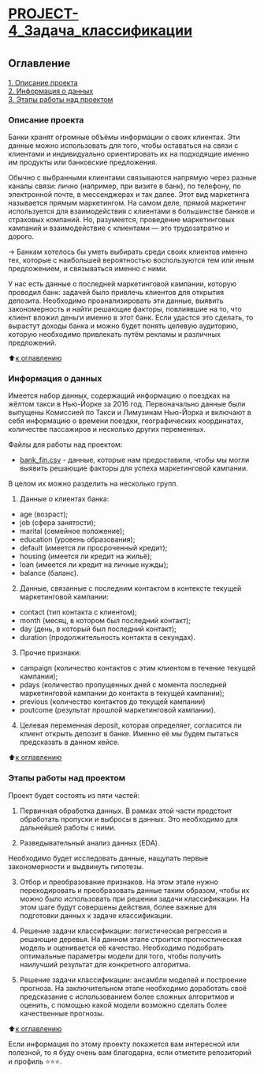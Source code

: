 # [<h4>PROJECT-4_Задача_классификации</h4>](https://github.com/Pupsova/course_data_science/blob/main/PROJECT-4_Задача_классификации/Project_4.ipynb)


## Оглавление  
[1. Описание проекта](#Описание-проекта)   
[2. Информация о данных](#Краткая-информация-о-данных)  
[3. Этапы работы над проектом](#Этапы-работы-над-проектом)

### Описание проекта    

Банки хранят огромные объёмы информации о своих клиентах. Эти данные можно использовать для того, чтобы оставаться на связи с клиентами и индивидуально ориентировать их на подходящие именно им продукты или банковские предложения.

Обычно с выбранными клиентами связываются напрямую через разные каналы связи: лично (например, при визите в банк), по телефону, по электронной почте, в мессенджерах и так далее. Этот вид маркетинга называется прямым маркетингом. На самом деле, прямой маркетинг используется для взаимодействия с клиентами в большинстве банков и страховых компаний. Но, разумеется, проведение маркетинговых кампаний и взаимодействие с клиентами — это трудозатратно и дорого.

→ Банкам хотелось бы уметь выбирать среди своих клиентов именно тех, которые с наибольшей вероятностью воспользуются тем или иным предложением, и связываться именно с ними.

У нас есть данные о последней маркетинговой кампании, которую проводил банк: задачей было привлечь клиентов для открытия депозита. Необходимо проанализировать эти данные, выявить закономерность и найти решающие факторы, повлиявшие на то, что клиент вложил деньги именно в этот банк. Если удастся это сделать, то вырастут доходы банка и можно будет понять целевую аудиторию, которую необходимо привлекать путём рекламы и различных предложений.

:arrow_up:[к оглавлению](#Оглавление)


### Информация о данных

Имеется набор данных, содержащий информацию о поездках на жёлтом такси в Нью-Йорке за 2016 год. Первоначально данные были выпущены Комиссией по Такси и Лимузинам Нью-Йорка и включают в себя информацию о времени поездки, географических координатах, количестве пассажиров и несколько других переменных.

Файлы для работы над проектом:

- [bank_fin.csv](https://lms-cdn.skillfactory.ru/assets/courseware/v1/dab91dc74eb3cb684755123d224d262b/asset-v1:SkillFactory+DST-3.0+28FEB2021+type@asset+block/bank_fin.zip) - данные, которые нам предоставили, чтобы мы могли выявить решающие факторы для успеха маркетинговой кампании.

В целом их можно разделить на несколько групп.

1. Данные о клиентах банка:

* age (возраст);
* job (сфера занятости);
* marital (семейное положение);
* education (уровень образования);
* default (имеется ли просроченный кредит);
* housing (имеется ли кредит на жильё);
* loan (имеется ли кредит на личные нужды);
* balance (баланс).

2. Данные, связанные с последним контактом в контексте текущей маркетинговой кампании:

* contact (тип контакта с клиентом);
* month (месяц, в котором был последний контакт);
* day (день, в который был последний контакт);
* duration (продолжительность контакта в секундах).

3. Прочие признаки:

* campaign (количество контактов с этим клиентом в течение текущей кампании);
* pdays (количество пропущенных дней с момента последней маркетинговой кампании до контакта в текущей кампании);
* previous (количество контактов до текущей кампании)
* poutcome (результат прошлой маркетинговой кампании).

4. Целевая переменная deposit, которая определяет, согласится ли клиент открыть депозит в банке. Именно её мы будем пытаться предсказать в данном кейсе.


:arrow_up:[к оглавлению](#Оглавление)


### Этапы работы над проектом

Проект будет состоять из пяти частей:

1. Первичная обработка данных.
В рамках этой части предстоит обработать пропуски и выбросы в данных. Это необходимо для дальнейшей работы с ними.

2. Разведывательный анализ данных (EDA).

Необходимо будет исследовать данные, нащупать первые закономерности и выдвинуть гипотезы.

3. Отбор и преобразование признаков.
На этом этапе нужно перекодировать и преобразовать данные таким образом, чтобы их можно было использовать при решении задачи классификации. На этом шаге будут совершены действия, более важные для подготовки данных к задаче классификации.

4. Решение задачи классификации: логистическая регрессия и решающие деревья.
На данном этапе строится прогностическая модель и оценивается её качество. Необходимо подобрать оптимальные параметры модели для того, чтобы получить наилучший результат для конкретного алгоритма.

5. Решение задачи классификации: ансамбли моделей и построение прогноза.
На заключительном этапе необходимо доработать своё предсказание с использованием более сложных алгоритмов и оценить, с помощью какой модели возможно сделать более качественные прогнозы.


:arrow_up:[к оглавлению](#Оглавление)

Если информация по этому проекту покажется вам интересной или полезной, то я буду очень вам благодарна, если отметите репозиторий и профиль ⭐️⭐️⭐️.

